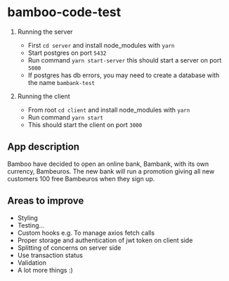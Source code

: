 # bamboo-code-test

1. Running the server
    - First `cd server` and install node_modules with `yarn`
    - Start postgres on port `5432`
    - Run command `yarn start-server` this should start a server on port `5000`
    - If postgres has db errors, you may need to create a database with the name `bambank-test`


2. Running the client
    - From root `cd client` and install node_modules with `yarn`
    - Run command `yarn start`
    - This should start the client on port `3000`


    
App description
-
Bamboo have decided to open an online bank, Bambank, with its own currency, Bambeuros.
The new bank will run a promotion giving all new customers 100 free Bambeuros when they
sign up.

Areas to improve
-
- Styling
- Testing...
- Custom hooks e.g. To manage axios fetch calls 
- Proper storage and authentication of jwt token on client side
- Splitting of concerns on server side
- Use transaction status
- Validation
- A lot more things :)
